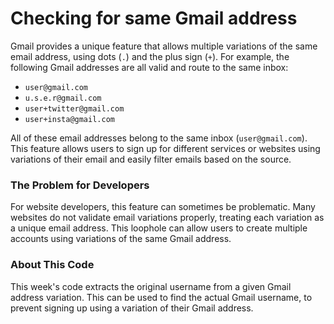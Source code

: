 # Checking for same Gmail address

Gmail provides a unique feature that allows multiple variations of the same email address, using dots (`.`) and the plus
sign (`+`). For example, the following Gmail addresses are all valid and route to the same inbox:

- `user@gmail.com`
- `u.s.e.r@gmail.com`
- `user+twitter@gmail.com`
- `user+insta@gmail.com`

All of these email addresses belong to the same inbox (`user@gmail.com`). This feature allows users to sign up for
different services or websites using variations of their email and easily filter emails based on the source.

### The Problem for Developers

For website developers, this feature can sometimes be problematic. Many websites do not validate email variations
properly, treating each variation as a unique email address. This loophole can allow users to create multiple accounts
using variations of the same Gmail address.

### About This Code

This week's code extracts the original username from a given Gmail address variation. This can be used to find the
actual Gmail username, to prevent signing up using a variation of their Gmail address.